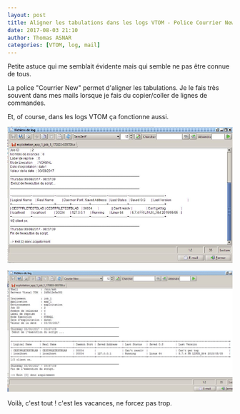 ```yaml
---
layout: post
title: Aligner les tabulations dans les logs VTOM - Police Courrier New
date: 2017-08-03 21:10
author: Thomas ASNAR
categories: [VTOM, log, mail]
---
```


Petite astuce qui me semblait évidente mais qui semble ne pas être connue de tous. 

La police "Courrier New" permet d'aligner les tabulations. Je le fais très souvent dans mes mails lorsque je fais du copier/coller de lignes de commandes.

Et, of course, dans les logs VTOM ça fonctionne aussi.

![Logs VTOM police par defaut](/wp-content/uploads/vtmachine_policepardefaut.jpg)

![Logs VTOM Courrier New](/wp-content/uploads/vtmachine_courrier_new.jpg)

Voilà, c'est tout ! c'est les vacances, ne forcez pas trop.
